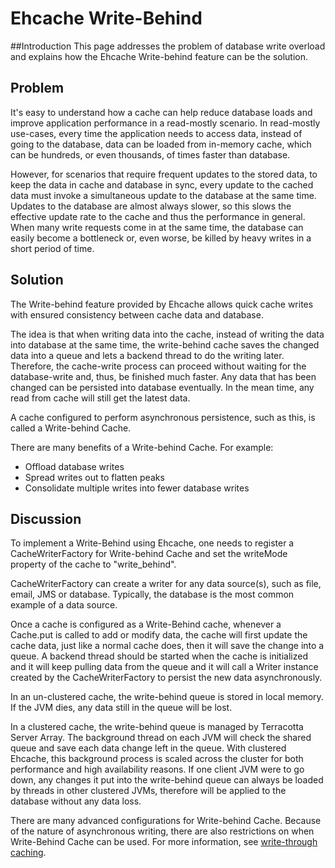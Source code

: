 ---
---
# Ehcache Write-Behind



##Introduction
This page addresses the problem of database write overload and explains how the Ehcache Write-behind feature can be the solution.

## Problem

It's easy to understand how a cache can help reduce database loads and improve application performance in a read-mostly scenario. In read-mostly use-cases, every time the application needs to access data, instead of going to the database, data can be loaded from in-memory cache, which can be hundreds, or even thousands, of times faster than database.

However, for scenarios that require frequent updates to the stored data, to keep the data in cache and database in sync, every update to the cached data must invoke a simultaneous update to the database at the same time. Updates to the database are almost always slower, so this slows the effective update rate to the cache and thus the performance in general. When many write requests come in at the same time, the database can easily become a bottleneck or, even worse, be killed by heavy writes in a short period of time.

## Solution

The Write-behind feature provided by Ehcache allows quick cache writes with ensured consistency between cache data and database.

The idea is that when writing data into the cache, instead of writing the data into database at the same time, the write-behind cache saves the changed data into a queue and lets a backend thread to do the writing later. Therefore, the cache-write process can proceed without waiting for the database-write and, thus, be finished much faster. Any data that has been changed can be persisted into database eventually. In the mean time, any read from cache will still get the latest data.

A cache configured to perform asynchronous persistence, such as this, is called a Write-behind Cache.

There are many benefits of a Write-behind Cache. For example:

* Offload database writes
* Spread writes out to flatten peaks
* Consolidate multiple writes into fewer database writes

## Discussion

To implement a Write-Behind using Ehcache, one needs to register a CacheWriterFactory for Write-behind Cache and set the writeMode property of the cache to "write_behind".

CacheWriterFactory can create a writer for any data source(s), such as file, email, JMS or database. Typically, the database is the most common example of a data source.

Once a cache is configured as a Write-Behind cache, whenever a Cache.put is called to add or modify data, the cache will first update the cache data, just like a normal cache does, then it will save the change into a queue. A backend thread should be started when the cache is initialized and it will keep pulling data from the queue and it will call a Writer instance created by the CacheWriterFactory to persist the new data asynchronously.

In an un-clustered cache, the write-behind queue is stored in local memory. If the JVM dies, any data still in the queue will be lost.

In a clustered cache, the write-behind queue is managed by Terracotta Server Array. The background thread on each JVM will check the shared queue and save each data change left in the queue. With clustered Ehcache, this background process is scaled across the cluster for both performance and high availability reasons. If one client JVM were to go down, any changes it put into the write-behind queue can always be loaded by threads in other clustered JVMs, therefore will be applied to the database without any data loss.

There are many advanced configurations for Write-behind Cache. Because of the nature of asynchronous writing, there are also restrictions on when Write-Behind Cache can be used. For more information, see [write-through caching](/documentation/2.8/apis/write-through-caching.html).
